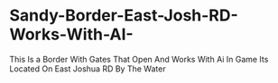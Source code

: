 # Sandy-Border-East-Josh-RD-Works-With-AI-
This Is a Border With Gates That Open And Works With Ai In Game Its Located On East Joshua RD By The Water
